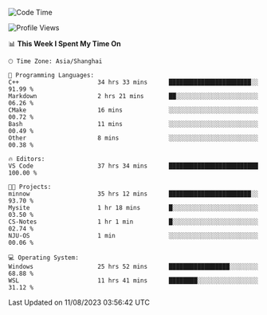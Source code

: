 <!--START_SECTION:waka-->
![Code Time](http://img.shields.io/badge/Code%20Time-1%2C146%20hrs%202%20mins-blue)

![Profile Views](http://img.shields.io/badge/Profile%20Views-1-blue)

📊 **This Week I Spent My Time On** 

```text
🕑︎ Time Zone: Asia/Shanghai

💬 Programming Languages: 
C++                      34 hrs 33 mins      ███████████████████████░░   91.99 % 
Markdown                 2 hrs 21 mins       ██░░░░░░░░░░░░░░░░░░░░░░░   06.26 % 
CMake                    16 mins             ░░░░░░░░░░░░░░░░░░░░░░░░░   00.72 % 
Bash                     11 mins             ░░░░░░░░░░░░░░░░░░░░░░░░░   00.49 % 
Other                    8 mins              ░░░░░░░░░░░░░░░░░░░░░░░░░   00.38 % 

🔥 Editors: 
VS Code                  37 hrs 34 mins      █████████████████████████   100.00 % 

🐱‍💻 Projects: 
minnow                   35 hrs 12 mins      ███████████████████████░░   93.70 % 
Mysite                   1 hr 18 mins        █░░░░░░░░░░░░░░░░░░░░░░░░   03.50 % 
CS-Notes                 1 hr 1 min          █░░░░░░░░░░░░░░░░░░░░░░░░   02.74 % 
NJU-OS                   1 min               ░░░░░░░░░░░░░░░░░░░░░░░░░   00.06 % 

💻 Operating System: 
Windows                  25 hrs 52 mins      █████████████████░░░░░░░░   68.88 % 
WSL                      11 hrs 41 mins      ████████░░░░░░░░░░░░░░░░░   31.12 % 
```


 Last Updated on 11/08/2023 03:56:42 UTC
<!--END_SECTION:waka-->